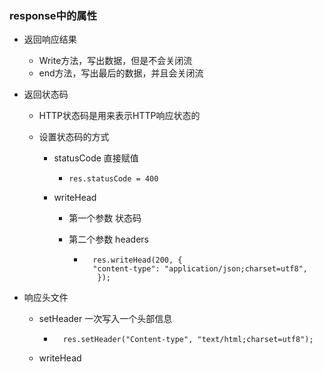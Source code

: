 ### response中的属性

- 返回响应结果
  - Write方法，写出数据，但是不会关闭流
  - end方法，写出最后的数据，并且会关闭流

- 返回状态码

  - HTTP状态码是用来表示HTTP响应状态的

    

  - 设置状态码的方式

    - statusCode 直接赋值

      - ```
        res.statusCode = 400
        ```

        

    - writeHead

      - 第一个参数 状态码

      - 第二个参数 headers

        - ```
            res.writeHead(200, {
            "content-type": "application/json;charset=utf8",
             });
          ```

- 响应头文件

  - setHeader 一次写入一个头部信息

    - ```
        res.setHeader("Content-type", "text/html;charset=utf8");
      ```

  - writeHead 